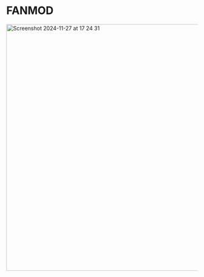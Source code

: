# FANMOD
<img width="648" alt="Screenshot 2024-11-27 at 17 24 31" src="https://github.com/user-attachments/assets/fae25271-1bfe-4c1e-8503-715aa4145db2">
